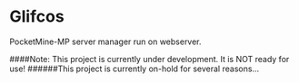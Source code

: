# Glifcos
PocketMine-MP server manager run on webserver.

####Note: This project is currently under development. It is NOT ready for use!
######This project is currently on-hold for several reasons...
